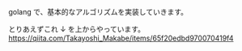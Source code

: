 golang で、基本的なアルゴリズムを実装していきます。

とりあえずこれ ↓ を上からやっています。
https://qiita.com/Takayoshi_Makabe/items/65f20edbd970070419f4
